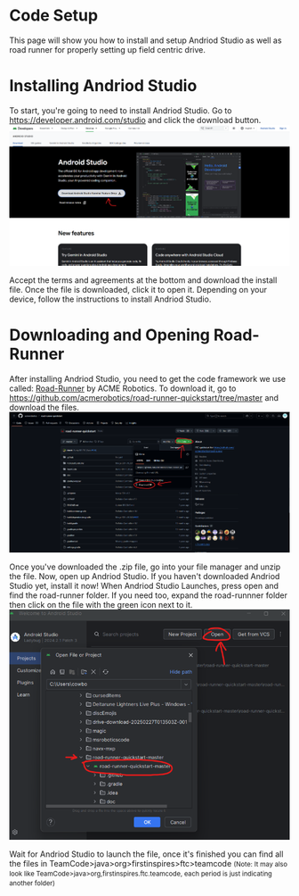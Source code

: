 # Code Setup

This page will show you how to install and setup Andriod Studio as well as road runner for properly setting up field centric drive.

# Installing Andriod Studio
To start, you're going to need to install Andriod Studio. Go to https://developer.android.com/studio and click the download button.
![Andriod Studio download button](andriod-studio-download-button.png)

Accept the terms and agreements at the bottom and download the install file. Once the file is downloaded, click it to open it.
Depending on your device, follow the instructions to install Andriod Studio.

# Downloading and Opening Road-Runner
After installing Andriod Studio, you need to get the code framework we use called: [Road-Runner](https://github.com/acmerobotics/road-runner-quickstart/tree/master) by ACME Robotics. 
To download it, go to https://github.com/acmerobotics/road-runner-quickstart/tree/master and download the files. 
![Road Runner GitHub Download](road-runner-download.png)

Once you've downloaded the .zip file, go into your file manager and unzip the file. Now, open up Andriod Studio. If you haven't downloaded Andriod Studio yet, install it now!
When Andriod Studio Launches, press open and find the road-runner folder. If you need too, expand the road-runnner folder then click on the file with the green icon next to it.
![Road Runner open in Andriod Studio](road-runner-open-andriod-studio.png)

Wait for Andriod Studio to launch the file, once it's finished you can find all the files in TeamCode>java>org>firstinspires>ftc>teamcode
<small>(Note: It may also look like TeamCode>java>org,firstinspires.ftc.teamcode, each period is just indicating another folder)</small>
